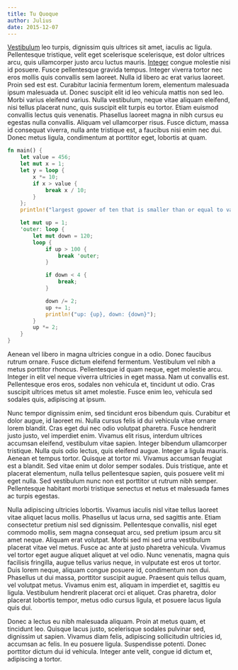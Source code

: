 ```yaml
---
title: Tu Quoque
author: Julius
date: 2015-12-07
---
```


[Vestibulum](https://en.wiktionary.org/wiki/vestibulum#Latin) leo
turpis, dignissim quis ultrices sit amet, iaculis ac ligula.
Pellentesque tristique, velit eget scelerisque scelerisque, est dolor
ultrices arcu, quis ullamcorper justo arcu luctus
mauris. [Integer](https://en.wiktionary.org/wiki/integer#Latin) congue
molestie nisi id posuere. Fusce pellentesque gravida tempus. Integer
viverra tortor nec eros mollis quis convallis sem laoreet. Nulla id
libero ac erat varius laoreet. Proin sed est est. Curabitur lacinia
fermentum lorem, elementum malesuada ipsum malesuada ut. Donec suscipit
elit id leo vehicula mattis non sed leo. Morbi varius eleifend
varius. Nulla vestibulum, neque vitae aliquam eleifend, nisi tellus
placerat nunc, quis suscipit elit turpis eu tortor. Etiam euismod
convallis lectus quis venenatis. Phasellus laoreet magna in nibh cursus
eu egestas nulla convallis. Aliquam vel ullamcorper risus. Fusce dictum,
massa id consequat viverra, nulla ante tristique est, a faucibus nisi
enim nec dui. Donec metus ligula, condimentum at porttitor eget,
lobortis at quam.

```rust
fn main() {
    let value = 456;
    let mut x = 1;
    let y = loop {
        x *= 10;
        if x > value {
            break x / 10;
        }
    };
    println!("largest gpower of ten that is smaller than or equal to value: {y}");

    let mut up = 1;
    'outer: loop {
        let mut down = 120;
        loop {
            if up > 100 {
                break 'outer;
            }

            if down < 4 {
                break;
            }

            down /= 2;
            up += 1;
            println!("up: {up}, down: {down}");
        }
        up *= 2;
    }
}
```

Aenean vel libero in magna ultricies congue in a odio. Donec faucibus rutrum
ornare. Fusce dictum eleifend fermentum. Vestibulum vel nibh a metus porttitor
rhoncus. Pellentesque id quam neque, eget molestie arcu. Integer in elit vel
neque viverra ultricies in eget massa. Nam ut convallis est. Pellentesque eros
eros, sodales non vehicula et, tincidunt ut odio. Cras suscipit ultrices metus
sit amet molestie. Fusce enim leo, vehicula sed sodales quis, adipiscing at
ipsum.

Nunc tempor dignissim enim, sed tincidunt eros bibendum quis. Curabitur et dolor
augue, id laoreet mi. Nulla cursus felis id dui vehicula vitae ornare lorem
blandit. Cras eget dui nec odio volutpat pharetra. Fusce hendrerit justo justo,
vel imperdiet enim. Vivamus elit risus, interdum ultrices accumsan eleifend,
vestibulum vitae sapien. Integer bibendum ullamcorper tristique. Nulla quis odio
lectus, quis eleifend augue. Integer a ligula mauris. Aenean et tempus tortor.
Quisque at tortor mi. Vivamus accumsan feugiat est a blandit. Sed vitae enim ut
dolor semper sodales. Duis tristique, ante et placerat elementum, nulla tellus
pellentesque sapien, quis posuere velit mi eget nulla. Sed vestibulum nunc non
est porttitor ut rutrum nibh semper. Pellentesque habitant morbi tristique
senectus et netus et malesuada fames ac turpis egestas.

Nulla adipiscing ultricies lobortis. Vivamus iaculis nisl vitae tellus laoreet
vitae aliquet lacus mollis. Phasellus ut lacus urna, sed sagittis ante. Etiam
consectetur pretium nisl sed dignissim. Pellentesque convallis, nisl eget
commodo mollis, sem magna consequat arcu, sed pretium ipsum arcu sit amet neque.
Aliquam erat volutpat. Morbi sed mi sed urna vestibulum placerat vitae vel
metus. Fusce ac ante at justo pharetra vehicula. Vivamus vel tortor eget augue
aliquet aliquet at vel odio. Nunc venenatis, magna quis facilisis fringilla,
augue tellus varius neque, in vulputate est eros ut tortor. Duis lorem neque,
aliquam congue posuere id, condimentum non dui. Phasellus ut dui massa,
porttitor suscipit augue. Praesent quis tellus quam, vel volutpat metus. Vivamus
enim est, aliquam in imperdiet et, sagittis eu ligula. Vestibulum hendrerit
placerat orci et aliquet. Cras pharetra, dolor placerat lobortis tempor, metus
odio cursus ligula, et posuere lacus ligula quis dui.

Donec a lectus eu nibh malesuada aliquam. Proin at metus quam, et tincidunt leo.
Quisque lacus justo, scelerisque sodales pulvinar sed, dignissim ut sapien.
Vivamus diam felis, adipiscing sollicitudin ultricies id, accumsan ac felis. In
eu posuere ligula. Suspendisse potenti. Donec porttitor dictum dui id vehicula.
Integer ante velit, congue id dictum et, adipiscing a tortor.
